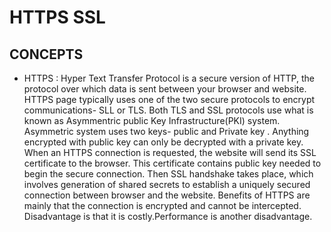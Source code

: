 # HTTPS SSL

## CONCEPTS
- HTTPS : Hyper Text Transfer Protocol is a secure version of HTTP, the protocol over which data is sent between your browser and website. HTTPS page typically uses one of the two secure protocols to encrypt communications- SLL or TLS. Both TLS and SSL protocols use what is known as Asymmentric public Key Infrastructure(PKI) system. Asymmetric system uses two keys- public and Private key . Anything encrypted with public key can only be decrypted with a private key.
When an HTTPS connection is requested, the website will send its SSL certificate to the browser. This certificate contains public key needed to begin the secure connection. Then SSL handshake takes place, which involves generation of shared secrets to establish a uniquely secured connection between browser and the website.
Benefits of HTTPS are mainly that the connection is encrypted and cannot be intercepted.
Disadvantage is that it is costly.Performance is another disadvantage. 
